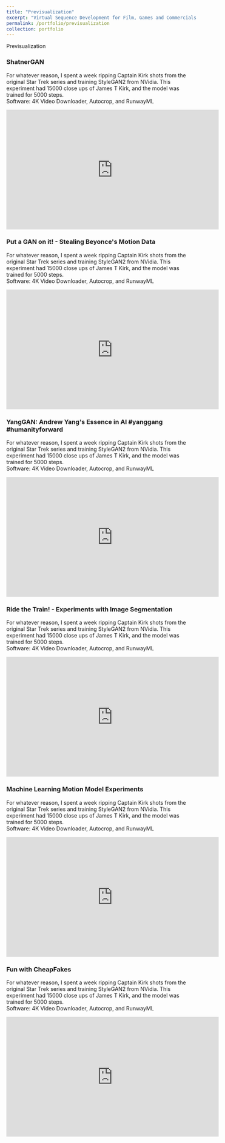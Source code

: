 ```yaml
---
title: "Previsualization"
excerpt: "Virtual Sequence Development for Film, Games and Commercials.<br/><img src='/images/500x300.png'>"
permalink: /portfolio/previsualization
collection: portfolio
---
```


Previsualization


### ShatnerGAN

For whatever reason, I spent a week ripping Captain Kirk shots from the original Star Trek series and training StyleGAN2 from NVidia. This experiment had 15000 close ups of James T Kirk, and the model was trained for 5000 steps.
<br>
Software: 4K Video Downloader, Autocrop, and RunwayML

<iframe width="560" height="315" src="https://www.youtube.com/embed/Dgh5BOQc080" title="YouTube video player" frameborder="0" allow="accelerometer; autoplay; clipboard-write; encrypted-media; gyroscope; picture-in-picture" allowfullscreen></iframe>

### Put a GAN  on it! - Stealing Beyonce's Motion Data

For whatever reason, I spent a week ripping Captain Kirk shots from the original Star Trek series and training StyleGAN2 from NVidia. This experiment had 15000 close ups of James T Kirk, and the model was trained for 5000 steps.
<br>
Software: 4K Video Downloader, Autocrop, and RunwayML

<iframe width="560" height="315" src="https://www.youtube.com/embed/Dgh5BOQc080" title="YouTube video player" frameborder="0" allow="accelerometer; autoplay; clipboard-write; encrypted-media; gyroscope; picture-in-picture" allowfullscreen></iframe>

### YangGAN: Andrew Yang's Essence in AI #yanggang #humanityforward

For whatever reason, I spent a week ripping Captain Kirk shots from the original Star Trek series and training StyleGAN2 from NVidia. This experiment had 15000 close ups of James T Kirk, and the model was trained for 5000 steps.
<br>
Software: 4K Video Downloader, Autocrop, and RunwayML

<iframe width="560" height="315" src="https://www.youtube.com/embed/Dgh5BOQc080" title="YouTube video player" frameborder="0" allow="accelerometer; autoplay; clipboard-write; encrypted-media; gyroscope; picture-in-picture" allowfullscreen></iframe>



### Ride the Train! - Experiments with Image Segmentation

For whatever reason, I spent a week ripping Captain Kirk shots from the original Star Trek series and training StyleGAN2 from NVidia. This experiment had 15000 close ups of James T Kirk, and the model was trained for 5000 steps.
<br>
Software: 4K Video Downloader, Autocrop, and RunwayML

<iframe width="560" height="315" src="https://www.youtube.com/embed/Dgh5BOQc080" title="YouTube video player" frameborder="0" allow="accelerometer; autoplay; clipboard-write; encrypted-media; gyroscope; picture-in-picture" allowfullscreen></iframe>

### Machine Learning Motion Model Experiments

For whatever reason, I spent a week ripping Captain Kirk shots from the original Star Trek series and training StyleGAN2 from NVidia. This experiment had 15000 close ups of James T Kirk, and the model was trained for 5000 steps.
<br>
Software: 4K Video Downloader, Autocrop, and RunwayML

<iframe width="560" height="315" src="https://www.youtube.com/embed/Dgh5BOQc080" title="YouTube video player" frameborder="0" allow="accelerometer; autoplay; clipboard-write; encrypted-media; gyroscope; picture-in-picture" allowfullscreen></iframe>

### Fun with CheapFakes

For whatever reason, I spent a week ripping Captain Kirk shots from the original Star Trek series and training StyleGAN2 from NVidia. This experiment had 15000 close ups of James T Kirk, and the model was trained for 5000 steps.
<br>
Software: 4K Video Downloader, Autocrop, and RunwayML

<iframe width="560" height="315" src="https://www.youtube.com/embed/Dgh5BOQc080" title="YouTube video player" frameborder="0" allow="accelerometer; autoplay; clipboard-write; encrypted-media; gyroscope; picture-in-picture" allowfullscreen></iframe>
